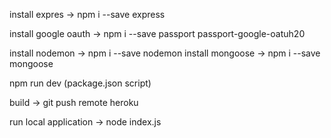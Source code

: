 install expres -> npm i --save express

install google oauth -> npm i --save passport passport-google-oatuh20

install nodemon -> npm i --save nodemon
install mongoose -> npm i --save mongoose

npm run dev (package.json script)

build -> git push remote heroku

run local application -> node index.js
